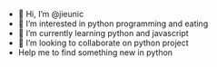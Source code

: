 - 👋 Hi, I’m @jieunic
- 👀 I’m interested in python programming and eating 
- 🌱 I’m currently learning python and javascript
- 💞️ I’m looking to collaborate on python project 
- Help me to find something new in python 

<!---
jieunic/jieunic is a ✨ special ✨ repository because its `README.md` (this file) appears on your GitHub profile.
You can click the Preview link to take a look at your changes.
--->
